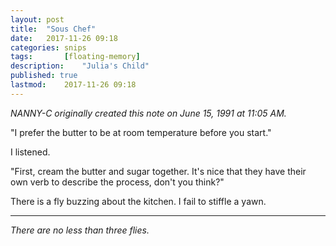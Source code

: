 ```yaml
---
layout: post
title: 	"Sous Chef"
date:	2017-11-26 09:18
categories:	snips
tags:		[floating-memory] 
description: 	"Julia's Child"
published: true
lastmod:	2017-11-26 09:18
---
```


_NANNY-C originally created this note on June 15, 1991 at 11:05 AM._

"I prefer the butter to be at room temperature before you start."

I listened.

"First, cream the butter and sugar together. It's nice that they have their own verb to describe the process, don't you think?"

There is a fly buzzing about the kitchen. I fail to stiffle a yawn.

*****

_There are no less than three flies._
